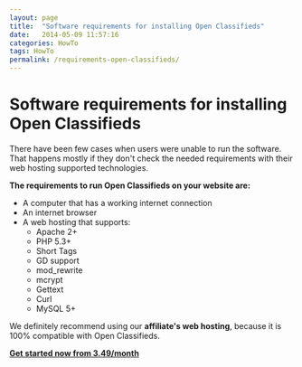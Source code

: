 ```yaml
---
layout: page
title:  "Software requirements for installing Open Classifieds"
date:   2014-05-09 11:57:16
categories: HowTo
tags: HowTo
permalink: /requirements-open-classifieds/
---
```

# Software requirements for installing Open Classifieds

There have been few cases when users were unable to run the software. That happens mostly if they don't check the needed requirements with their web hosting supported technologies.

**The requirements to run Open Classifieds on your website are:** 

- A computer that has a working internet connection 
- An internet browser 
- A web hosting that supports:
  * Apache 2+
  * PHP 5.3+
  * Short Tags
  * GD support
  * mod_rewrite
  * mcrypt
  * Gettext
  * Curl
  * MySQL 5+

We definitely recommend using our **affiliate's web hosting**, because it is 100% compatible with Open Classifieds.

**[Get started now from 3.49/month](http://open-classifieds.com/hosting/)**


<!--title: Software requirements for installing Open Classifieds
link: http://open-classifieds.com/2014/05/09/requirements-open-classifieds/
author: Kinan
description: 
post_id: 16252
created: 2014/05/09 13:57:16
created_gmt: 2014/05/09 11:57:16
comment_status: open
post_name: requirements-open-classifieds
status: publish
post_type: post-->
